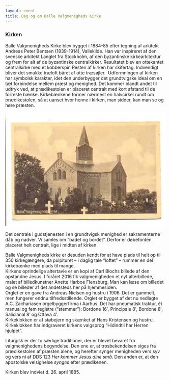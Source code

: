 ```yaml
---
layout: event
title: Bag og om Balle Valgmenigheds Kirke
---
```

### Kirken

Balle Valgmenigheds Kirke blev bygget i 1884-85 efter tegning af arkitekt Andreas Peter Bentsen (1839-1914), Vallekilde. Han var inspireret af den svenske arkitekt Langlet fra Stockholm, af den byzantinske kirkearkitektur og frem for alt af de byzantinske centralkirker. Resultatet blev en ottekantet centralkirke med et kobberspir. Resten af kirken har skifertag. Indvendigt bliver det smukke træloft båret af otte træsøjler.  Udformningen af kirken har symbolsk karakter, idet den underbygger det grundtvigske ideal om en tæt forbindelse mellem præst og menighed. Det kommer blandt andet til udtryk ved, at prædikestolen er placeret centralt med kort afstand til de forreste bænke. Kirkebænkene former nærmest en halvcirkel rundt om prædikestolen, så at uanset hvor henne i kirken, man sidder, kan man se og høre præsten.

![Billede af Balle Kirke](/netlify/functions/server/content/images/uploads/balle-valgmenighedskirke-historisk.jpg "Balle Valgmenigheds Kirke")

Det centrale i gudstjenesten i en grundtvigsk menighed er sakramenterne dåb og nadver. Vi samles om “badet og bordet”. Derfor er døbefonten placeret helt centralt, lige i midten af kirken.

Balle Valgmenigheds kirke er desuden kendt for at have plads til helt op til 350 kirkegængere, da pulpituret – i daglig tale “loftet” – rummer en del kirkebænke med plads til mange.\
Kirkens oprindelige altertavle er en kopi af Carl Blochs billede af den opstandne Jesus. I foråret 2016 fik valgmenigheden et nyt alterbillede, malet af billedkunstner Anette Harboe Flensburg. Man kan læse om billedet og se billeder af det andetsteds her på hjemmesiden.\
Orglet er en gave fra Andreas Nielsen og hustru i 1906. Det er gammelt, men fungerer endnu tilfredsstillende. Orglet er bygget af det nu nedlagte A.C. Zachariasen orgelbyggerfirma i Aarhus. Det har pneumatisk traktur, ét manual og fem registre (“stemmer”): Bordone 16′, Principale 8′, Bordone 8′, Salicianal 8′ og Ottava 4′.\
Kirkeklokken er af støbejern og skænket af Hans Kristensen og hustru. Kirkeklokken har indgraveret kirkens valgsprog “Hidindtil har Herren hjulpet”.

Liturgisk er der to særlige traditioner, der er blevet bevaret fra valgmenighedens begyndelse. Den ene er, at trosbekendelsen siges fra prædikestolen af præsten alene, og herefter synger menigheden vers syv og vers ni af DDS 123 *Her kommer Jesus dine små*. Den anden er, at den apostolske velsignelse *synges* efter prædikenen.

Kirken blev indviet d. 26. april 1885.